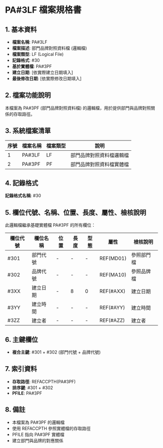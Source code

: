 # PA#3LF 檔案規格書

## 1. 基本資料
- **檔案名稱**: PA#3LF
- **檔案描述**: 部門品牌對照資料檔 (邏輯檔)
- **檔案類型**: LF (Logical File)
- **記錄格式**: #30
- **基於實體檔**: PA#3PF
- **建立日期**: [依實際建立日期填入]
- **最後修改日期**: [依實際修改日期填入]

## 2. 檔案功能說明
本檔案為 PA#3PF (部門品牌對照資料檔) 的邏輯檔，用於提供部門與品牌對照關係的存取路徑。

## 3. 系統檔案清單
| 序號 | 檔案名稱 | 檔案類型 | 說明 |
|------|----------|----------|------|
| 1 | PA#3LF | LF | 部門品牌對照資料檔邏輯檔 |
| 2 | PA#3PF | PF | 部門品牌對照資料檔實體檔 |

## 4. 記錄格式
**記錄格式名稱**: #30

## 5. 欄位代號、名稱、位置、長度、屬性、檢核說明
此邏輯檔繼承基礎實體檔 PA#3PF 的所有欄位：

| 欄位代號 | 欄位名稱 | 位置 | 長度 | 型態 | 屬性 | 檢核說明 |
|----------|----------|------|------|------|----------|----------|
| #301 | 部門代號 | - | - | - | REF(MD01) | 參照部門檔 |
| #302 | 品牌代號 | - | - | - | REF(MA10) | 參照品牌檔 |
| #3XX | 建立日期 | - | 8 | 0 | REF(#AXX) | 建立日期 |
| #3YY | 建立時間 | - | - | - | REF(#AYY) | 建立時間 |
| #3ZZ | 建立者 | - | - | - | REF(#AZZ) | 建立者 |

## 6. 主鍵欄位
- **複合主鍵**: #301 + #302 (部門代號 + 品牌代號)

## 7. 索引資料
- **存取路徑**: REFACCPTH(PA#3PF)
- **排序鍵**: #301 + #302
- **PFILE**: PA#3PF

## 8. 備註
- 本檔案為 PA#3PF 的邏輯檔
- 使用 REFACCPTH 參照實體檔的存取路徑
- PFILE 指向 PA#3PF 實體檔
- 建立部門與品牌的對應關係 